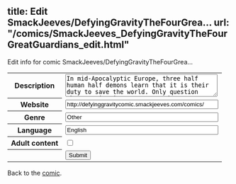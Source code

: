title: Edit SmackJeeves/DefyingGravityTheFourGrea...
url: "/comics/SmackJeeves_DefyingGravityTheFourGreatGuardians_edit.html"
---
Edit info for comic SmackJeeves/DefyingGravityTheFourGrea...

<form name="comic" action="http://gaepostmail.appspot.com/comic/" method="post">
<table class="comicinfo">
<tr>
<th>Description</th><td><textarea name="description" cols="40" rows="3">In mid-Apocalyptic Europe, three half human half demons learn that it is their duty to save the world. Only question that remains is: How? ****Updates 3 pages every Sunday****</textarea></td>
</tr>
<tr>
<th>Website</th><td><input type="text" name="url" value="http://defyinggravitycomic.smackjeeves.com/comics/" size="40"/></td>
</tr>
<tr>
<th>Genre</th><td><input type="text" name="genre" value="Other" size="40"/></td>
</tr>
<tr>
<th>Language</th><td><input type="text" name="language" value="English" size="40"/></td>
</tr>
<tr>
<th>Adult content</th><td><input type="checkbox" name="adult" value="adult" /></td>
</tr>
<tr>
<th></th><td>
<input type="hidden" name="comic" value="SmackJeeves_DefyingGravityTheFourGreatGuardians" />
<input type="submit" name="submit" value="Submit" />
</td>
</tr>
</table>
</form>

Back to the [comic](SmackJeeves_DefyingGravityTheFourGreatGuardians.html).
